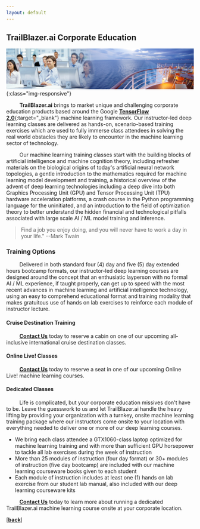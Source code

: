 ```yaml
---
layout: default
---
```


## TrailBlazer.ai Corporate Education
![TrailBlazer.ai Machine Learning Training](/assets/images/deep_learning_training_classes.png){:class="img-responsive"}

&nbsp;&nbsp;&nbsp;&nbsp;&nbsp;&nbsp;&nbsp;&nbsp;&nbsp;**TrailBlazer.ai** brings to market unique and challenging corporate education products based around the Google [**TensorFlow 2.0**](https://tensorflow.org){:target="_blank"} machine learning framework. Our instructor-led deep learning classes are delivered as hands-on, scenario-based training exercises which are used to fully immerse class attendees in solving the real world obstacles they are likely to encounter in the machine learning sector of technology.

&nbsp;&nbsp;&nbsp;&nbsp;&nbsp;&nbsp;&nbsp;&nbsp;&nbsp;Our machine learning training classes start with the building blocks of artificial intelligence and machine cognition theory, including refresher materials on the biological origins of today's artificial neural network topologies, a gentle introduction to the mathematics required for machine learning model development and training, a historical overview of the advent of deep learning technologies including a deep dive into both Graphics Processing Unit (GPU) and Tensor Processing Unit (TPU) hardware acceleration platforms, a crash course in the Python programming language for the uninitiated, and an introduction to the field of optimization theory to better understand the hidden financial and technological pitfalls associated with large scale AI / ML model training and inference.

>Find a job you enjoy doing, and you will never have to work a day in your life." --Mark Twain

### Training Options

&nbsp;&nbsp;&nbsp;&nbsp;&nbsp;&nbsp;&nbsp;&nbsp;&nbsp;Delivered in both standard four (4) day and five (5) day extended hours bootcamp formats, our instructor-led deep learning courses are designed around the concept that an enthusiatic layperson with no formal AI / ML experience, if taught properly, can get up to speed with the most recent advances in machine learning and artificial intelligence technology, using an easy to comprehend educational format and training modality that makes gratuitous use of hands on lab exercises to reinforce each module of instructor lecture.

#### Cruise Destination Training

&nbsp;&nbsp;&nbsp;&nbsp;&nbsp;&nbsp;&nbsp;&nbsp;&nbsp;[**Contact Us**](https://TrailBlazer.ai/contact_machine_learning_experts) today to reserve a cabin on one of our upcoming all-inclusive international cruise destination classes.

#### Online Live! Classes

&nbsp;&nbsp;&nbsp;&nbsp;&nbsp;&nbsp;&nbsp;&nbsp;&nbsp;[**Contact Us**](https://TrailBlazer.ai/contact_machine_learning_experts) today to reserve a seat in one of our upcoming Online Live! machine learning courses.

#### Dedicated Classes

&nbsp;&nbsp;&nbsp;&nbsp;&nbsp;&nbsp;&nbsp;&nbsp;&nbsp;Life is complicated, but your corporate education missives don't have to be. Leave the guesswork to us and let TrailBlazer.ai handle the heavy lifting by providing your organization with a turnkey, onsite machine learning training package where our instructors come onsite to your location with everything needed to deliver one or more of our deep learning courses.
- We bring each class attendee a GTX1060-class laptop optimized for machine learning training and with more than sufficient GPU horsepower to tackle all lab exercises during the week of instruction
- More than 25 modules of instruction (four day format) or 30+ modules of instruction (five day bootcamp) are included with our machine learning courseware books given to each student
- Each module of instruction includes at least one (1) hands on lab exercise from our student lab manual, also included with our deep learning courseware kits

&nbsp;&nbsp;&nbsp;&nbsp;&nbsp;&nbsp;&nbsp;&nbsp;&nbsp;[**Contact Us**](https://TrailBlazer.ai/contact_machine_learning_experts) today to learn more about running a dedicated TrailBlazer.ai machine learning course onsite at your corporate location.

[[**back**]](./)
